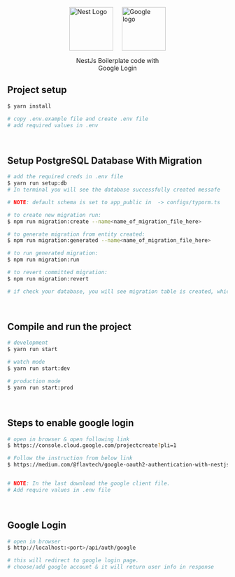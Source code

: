<p style="display: flex; justify-content: center; gap: 20px;">
  <img src="https://nestjs.com/img/logo-small.svg" width="100" alt="Nest Logo" />
  <img src="https://www.svgrepo.com/show/303108/google-icon-logo.svg" width="100" alt="Google logo" />
</p>


[circleci-image]: https://img.shields.io/circleci/build/github/nestjs/nest/master?token=abc123def456
[circleci-url]: https://circleci.com/gh/nestjs/nest


  <p align="center">NestJs Boilerplate code with <br/> Google Login</p>
   
  <!--[![Backers on Open Collective](https://opencollective.com/nest/backers/badge.svg)](https://opencollective.com/nest#backer)
  [![Sponsors on Open Collective](https://opencollective.com/nest/sponsors/badge.svg)](https://opencollective.com/nest#sponsor)-->

## Project setup

```bash
$ yarn install
```

```bash
# copy .env.example file and create .env file
# add required values in .env
```

<br/>

## Setup PostgreSQL Database With Migration

```bash
# add the required creds in .env file
$ yarn run setup:db
# In terminal you will see the database successfully created messafe

# NOTE: default schema is set to app_public in  -> configs/typorm.ts

# to create new migration run:
$ npm run migration:create --name<name_of_migration_file_here>

# to generate migration from entity created:
$ npm run migration:generated --name<name_of_migration_file_here>

# to run generated migration:
$ npm run migration:run

# to revert committed migration:
$ npm run migration:revert

# if check your database, you will see migration table is created, which contains the migration details
```

<br/>

## Compile and run the project

```bash
# development
$ yarn run start

# watch mode
$ yarn run start:dev

# production mode
$ yarn run start:prod
```

<br/>

## Steps to enable google login

```bash
# open in browser & open following link
$ https://console.cloud.google.com/projectcreate?pli=1

# Follow the instruction from below link
$ https://medium.com/@flavtech/google-oauth2-authentication-with-nestjs-explained-ab585c53edec


# NOTE: In the last download the google client file.
# Add require values in .env file

```

<br/>

## Google Login

```bash
# open in browser
$ http://localhost:<port>/api/auth/google

# this will redirect to google login page.
# choose/add google account & it will return user info in response
```